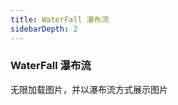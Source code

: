 ```yaml
---
title: WaterFall 瀑布流
sidebarDepth: 2
---
```


### WaterFall 瀑布流

无限加载图片，并以瀑布流方式展示图片

<ClientOnly>
  <waterfall-demos />
</ClientOnly>